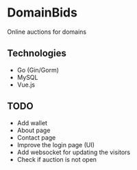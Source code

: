 # DomainBids
Online auctions for domains  

## Technologies  
- Go (Gin/Gorm)
- MySQL
- Vue.js

## TODO
- Add wallet
- About page
- Contact page
- Improve the login page (UI)
- Add websocket for updating the visitors
- Check if auction is not open
